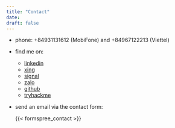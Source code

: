 ```yaml
---
title: "Contact"
date:
draft: false
---
```


* phone: +84931131612 (MobiFone) and +84967122213 (Viettel)

* find me on:
    - [linkedin](https://www.linkedin.com/in/stefan-r%C3%B6mer-35405825b/)
    - [xing](https://www.xing.com/profile/Stefan_Roemer213/)
    - [signal](https://signal.org)
    - [zalo](https://zalo.me/stefanroemer)
    - [github](https://github.com/sroemer)
    - [tryhackme](https://tryhackme.com/p/RustyRoman)

* send an email via the contact form:

    {{< formspree_contact >}}

